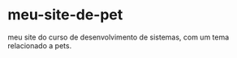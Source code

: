 # meu-site-de-pet
meu site do curso de desenvolvimento de sistemas, com um tema relacionado a pets.

